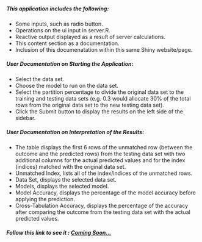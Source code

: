 ##### This application includes the following:

* Some inputs, such as radio button.
* Operations on the ui input in server.R.
* Reactive output displayed as a result of server calculations.
* This content section as a documentation.
* Inclusion of this documenatation within this same Shiny website/page.

##### User Documentation on Starting the Application:

* Select the data set.
* Choose the model to run on the data set.
* Select the partition percentage to divide the original data set to the training and testing data sets (e.g. 0.3 would allocate 30% of the total rows from the original data set to the new testing data set).
* Click the Submit button to display the results on the left side of the sidebar.

##### User Documentation on Interpretation of the Results:
* The table displays the first 6 rows of the unmatched row (between the outcome and the predicted rows) from the testing data set with two additional columns for the actual predicted values and for the index (indices) matched with the original data set.
* Unmatched Index, lists all of the index/indices of the unmatched rows. 
* Data Set, displays the selected data set. 
* Models, displays the selected model.
* Model Accuracy, displays the percentage of the model accuracy before applying the prediction.
* Cross-Tabulation Accuracy, displays the percentage of the accuracy after comparing the outcome from the testing data set with the actual predicted values.

##### Follow this link to see it : [Coming Soon...](https://ptaal.github.io/Developing-Data-Products/assign4)

